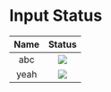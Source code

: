 # Input Status
|Name|Status|
|:-:|:-:|
|abc|![](https://img.shields.io/static/v1?label=last+seen&message=offline&color=red&cacheSeconds=30)|
|yeah|![](https://img.shields.io/static/v1?label=last+seen&message=offline&color=red&cacheSeconds=30)|
